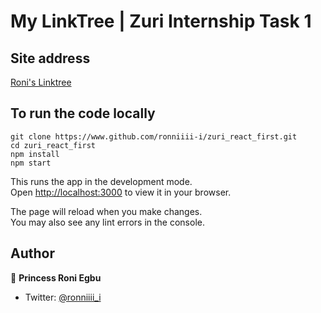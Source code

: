 # My LinkTree | Zuri Internship Task 1

## Site address
[Roni's Linktree](https://roni-linktree.vercel.app)

## To run the code locally

```
git clone https://www.github.com/ronniiii-i/zuri_react_first.git
cd zuri_react_first
npm install 
npm start
```

This runs the app in the development mode.\
Open [http://localhost:3000](http://localhost:3000) to view it in your browser.

The page will reload when you make changes.\
You may also see any lint errors in the console.

## Author

👤 **Princess Roni Egbu**

* Twitter: [@ronniiii_i](https://twitter.com/ronniiii_i)
